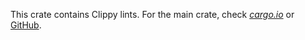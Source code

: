 This crate contains Clippy lints. For the main crate, check
[*cargo.io*](https://crates.io/crates/clippy) or
[GitHub](https://github.com/rust-lang-nursery/rust-clippy).
